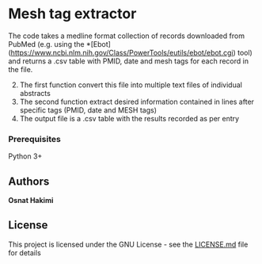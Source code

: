 # Mesh tag extractor

The code takes a medline format collection of records downloaded from PubMed (e.g. using the *[Ebot] (https://www.ncbi.nlm.nih.gov/Class/PowerTools/eutils/ebot/ebot.cgi) tool) and returns a .csv table with PMID, date and mesh tags for each record in the file. 



2. The first function convert this file into multiple text files of individual abstracts
3. The second function extract desired information contained in lines after specific tags (PMID, date and MESH tags)
4. The output file is a .csv table with the results recorded as per entry



### Prerequisites

Python 3+


## Authors

**Osnat Hakimi** 


## License

This project is licensed under the GNU License - see the [LICENSE.md](LICENSE) file for details

